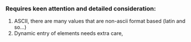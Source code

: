 ### Requires keen attention and detailed consideration:
1. ASCII, there are many values that are non-ascii format based (latin and so...)
2. Dynamic entry of elements needs extra care, 